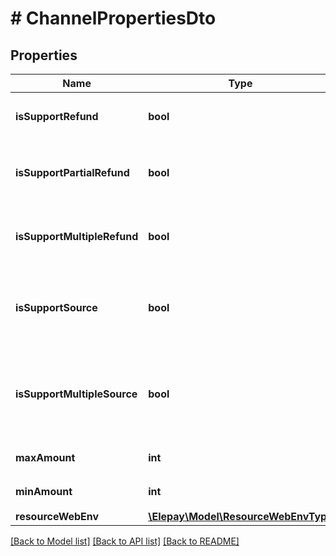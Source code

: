 # # ChannelPropertiesDto

## Properties

Name | Type | Description | Notes
------------ | ------------- | ------------- | -------------
**isSupportRefund** | **bool** | 返金 true 利用可能 false 利用不可 | [optional]
**isSupportPartialRefund** | **bool** | 一部返金 true 利用可能 false 利用不可 | [optional]
**isSupportMultipleRefund** | **bool** | 複数回返金 true 利用可能 false 一回のみ | [optional]
**isSupportSource** | **bool** | カスタマ機能とソース true 利用可能 false 利用不可 | [optional]
**isSupportMultipleSource** | **bool** | 複数ソース true バインディング可能 false バインディング不可 | [optional]
**maxAmount** | **int** | 最大可能金額 | [optional]
**minAmount** | **int** | 最小可能金額 | [optional]
**resourceWebEnv** | [**\Elepay\Model\ResourceWebEnvType**](ResourceWebEnvType.md) |  | [optional]

[[Back to Model list]](../../README.md#models) [[Back to API list]](../../README.md#endpoints) [[Back to README]](../../README.md)
